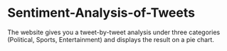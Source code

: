 # Sentiment-Analysis-of-Tweets
The website gives you a tweet-by-tweet analysis under three categories (Political, Sports, Entertainment) and displays the result on a pie chart.
<!-- <p align="center">
  <img src="/bgtech.jpg" width="350" title="hover text">
</p> -->
